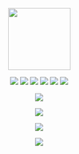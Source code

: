 <p align="center">
  <img src="https://i.imgur.com/ZEaWqeW.png" width="125" height="125">
</p>

<p align="center">
  <img src="https://img.shields.io/github/stars/R3CI/LimeV2-free?style=flat-square&color=lightgreen">
  <img src="https://img.shields.io/github/license/R3CI/LimeV2-free?style=flat-square&color=lightgreen">
  <img src="https://img.shields.io/github/issues/R3CI/LimeV2-free?style=flat-square&color=lightgreen">
  <img src="https://img.shields.io/github/v/release/R3CI/LimeV2-free?style=flat-square&color=lightgreen">
  <img src="https://img.shields.io/github/release-date/R3CI/LimeV2-free?style=flat-square&color=lightgreen">
  <img src="https://img.shields.io/badge/CLICKME-90EE90?style=flat-square&logo=Youtube&label=Tutorial&cacheSeconds=5&link=https%3A%2F%2Fwww.youtube.com%2Fwatch%3Fv%3DJEpa3RBnn_I">
</p>

<p align="center">
  <img src="https://visit-counter.vercel.app/counter.png?page=https%3A%2F%2Fgithub.com%2FR3CI%2FLimeV2-free&s=40&c=00ff00&bg=00000000&no=1&ff=linebeam&tb=Visits+%3E%3E+&ta=">
</p>
  
<p align="center">
  <img src="https://r2.e-z.host/7c8e3bed-9eb6-4d91-a340-ae01365df446/z8im49o6.png">
</p>

<p align="center">
  <a href="https://star-history.com/#R3CI/LimeV2-free&Tips-Discord/Cwelium&Date&theme=dark">
    <img src="https://api.star-history.com/svg?repos=R3CI/LimeV2-free&type=Date&theme=dark">
  </a>
</p>

<p align="center">
  <img src="https://repobeats.axiom.co/api/embed/e999038a6ca21d17aa45a3bdb0578f607e14f47c.svg">
</p>
